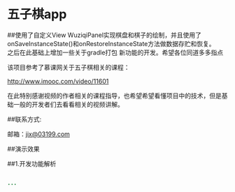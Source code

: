 # 五子棋app 
##使用了自定义View WuziqiPanel实现棋盘和棋子的绘制，并且使用了onSaveInstanceState()和onRestoreInstanceState方法做数据存贮和恢复。</br>
之后在此基础上增加一些关于gradle打包 新功能的开发。希望各位同道多多指点</br>


该项目参考了慕课网关于五子棋相关的课程：</br>
    
  http://www.imooc.com/video/11601
  
  在此特别感谢视频的作者相关的课程指导，也希望希望看懂项目中的技术，但是基础一般的开发者们去看看相关的视频讲解。</br>


##联系方式:
 
 邮箱：jix@03199.com
 
 
 ##演示效果
 
 ##1.开发功能解析
 
 ```Java
 
 ...
 
 
